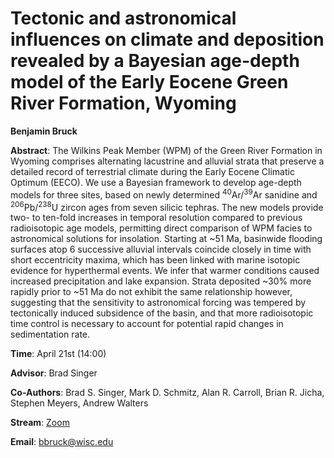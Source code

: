 # Tectonic and astronomical influences on climate and deposition revealed by a Bayesian age-depth model of the Early Eocene Green River Formation, Wyoming

**Benjamin Bruck**

**Abstract**: The Wilkins Peak Member (WPM) of the Green River Formation in Wyoming comprises alternating lacustrine and alluvial strata that preserve a detailed record of terrestrial climate during the Early Eocene Climatic Optimum (EECO). We use a Bayesian framework to develop age-depth models for three sites, based on newly determined <sup>40</sup>Ar/<sup>39</sup>Ar sanidine and <sup>206</sup>Pb/<sup>238</sup>U zircon ages from seven silicic tephras. The new models provide two- to ten-fold increases in temporal resolution compared to previous radioisotopic age models, permitting direct comparison of WPM facies to astronomical solutions for insolation. Starting at ~51 Ma, basinwide flooding surfaces atop 6 successive alluvial intervals coincide closely in time with short eccentricity maxima, which has been linked with marine isotopic evidence for hyperthermal events. We infer that warmer conditions caused increased precipitation and lake expansion. Strata deposited ~30% more rapidly prior to ~51 Ma do not exhibit the same relationship however, suggesting that the sensitivity to astronomical forcing was tempered by tectonically induced subsidence of the basin, and that more radioisotopic time control is necessary to account for potential rapid changes in sedimentation rate.


**Time**: April 21st (14:00)

**Advisor**: Brad Singer

**Co-Authors**: Brad S. Singer, Mark D. Schmitz, Alan R. Carroll, Brian R. Jicha, Stephen Meyers, Andrew Walters


**Stream**: [Zoom](https://uwmadison.zoom.us/meeting#/test11111)

**Email**: [bbruck@wisc.edu](mailto:bbruck@wisc.edu)
